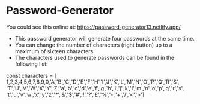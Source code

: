 # Password-Generator

You could see this online at:  https://password-generator13.netlify.app/

- This password generator will generate four passwords at the same time.
- You can change the number of characters (right button) up to a maximum of sixteen characters. 
- The characters used to generate passwords can be found in the following list:

const characters = [ 1,2,3,4,5,6,7,8,9,0,'A','B','C','D','E','F','H','I','J','K','L','M','N','O','P','Q','R','S',
    'T','U','V','W','X','Y','Z','a','b','c','d','e','f','g','h','i','j','k','l','m','n','o','p','q','r','s',
    't','u','v','w','x','y','z','*','&','$','#','!','?','£','%','-','+','/','<','>']
